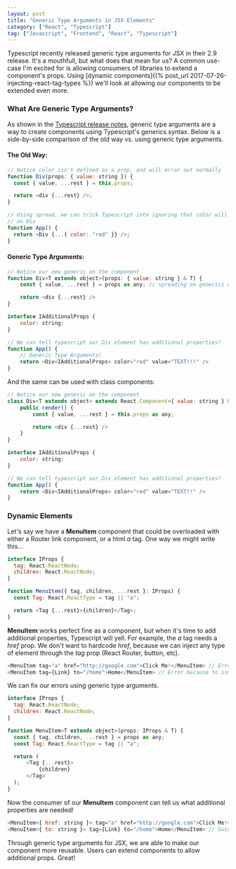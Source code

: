 ```yaml
---
layout: post
title: "Generic Type Arguments in JSX Elements"
category: ["React", "Typescript"]
tag: ["Javascript", "Frontend", "React", "Typescript"]
---
```


Typescript recently released generic type arguments for JSX in their 2.9 release. It's a mouthfull, but what does that mean for us? A common use-case I'm excited for is allowing consumers of libraries to extend a component's props. Using [dynamic components]({% post_url 2017-07-26-injecting-react-tag-types %}) we'll look at allowing our components to be extended even more.

### What Are Generic Type Arguments?

As shown in the [Typescript release notes](https://www.typescriptlang.org/docs/handbook/release-notes/typescript-2-9.html#generic-type-arguments-in-jsx-elements), generic type arguments are a way to create components using Typescript's generics syntax. Below is a side-by-side comparison of the old way vs. using generic type arguments.

#### **The Old Way:**

```js
// Notice color isn't defined as a prop, and will error out normally
function Div(props: { value: string }) {
  const { value, ...rest } = this.props;

  return <div {...rest} />;
}

// Using spread, we can trick Typescript into ignoring that color will be a prop
// on Div
function App() {
  return <Div {...{ color: "red" }} />;
}
```

#### **Generic Type Arguments:**

```js
// Notice our new generic on the component
function Div<T extends object>(props: { value: string } & T) {
    const { value, ...rest } = props as any; // spreading on generics not yet supported

    return <div {...rest} />
}

interface IAdditionalProps {
    color: string;
}

// We can tell typescript our Div element has additional properties!
function App() {
    // Generic Type Arguments!
    return <Div<IAdditionalProps> color="red" value="TEXT!!!" />
}
```

And the same can be used with class components:

```js
// Notice our new generic on the component
class Div<T extends object> extends React.Component<{ value: string } & T> {
    public render() {
        const { value, ...rest } = this.props as any;

        return <div {...rest} />
    }
}

interface IAdditionalProps {
    color: string;
}

// We can tell typescript our Div element has additional properties!
function App() {
    return <Div<IAdditionalProps> color="red" value="TEXT!!" />
}
```

### Dynamic Elements

Let's say we have a **MenuItem** component that could be overloaded with either a Router link component, or a html _a_ tag. One way we might write this...

```js
interface IProps {
  tag: React.ReactNode;
  children: React.ReactNode;
}

function MenuItem({ tag, children, ...rest }: IProps) {
  const Tag: React.ReactType = tag || "a";

  return <Tag {...rest}>{children}</Tag>;
}
```

**MenuItem** works perfect fine as a component, but when it's time to add additional properties, Typescript will yell. For example, the _a_ tag needs a _href_ prop. We don't want to hardcode _href_, because we can inject any type of element through the _tag_ prop (React Router, button, etc).

```js
<MenuItem tag="a" href="http://google.com">Click Me!</MenuItem> // Error because href isn't defined in IProps!
<MenuItem tag={Link} to="/home">Home</MenuItem> // Error because to isn't defined in IProps!
```

We can fix our errors using generic type arguments.

```js
interface IProps {
  tag: React.ReactNode;
  children: React.ReactNode;
}

function MenuItem<T extends object>(props: IProps & T) {
  const { tag, children, ...rest } = props as any;
  const Tag: React.ReactType = tag || "a";

  return (
      <Tag {...rest}>
          {children}
      </Tag>
  );
}
```

Now the consumer of our **MenuItem** component can tell us what additional properties are needed!

```js
<MenuItem<{ href: string }> tag="a" href="http://google.com">Click Me!</MenuItem> // Success!
<MenuItem<{ to: string }> tag={Link} to="/home">Home</MenuItem> // Success!
```

Through generic type arguments for JSX, we are able to make our component more reusable. Users can extend components to allow additional props. Great!
